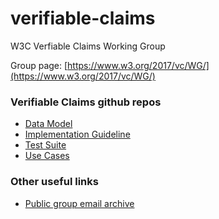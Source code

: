 # verifiable-claims
W3C Verfiable Claims Working Group

Group page: [https://www.w3.org/2017/vc/WG/](https://www.w3.org/2017/vc/WG/)

### Verifiable Claims github repos
* [Data Model](https://github.com/w3c/vc-data-model)
* [Implementation Guideline](https://github.com/w3c/vc-imp-guide)
* [Test Suite](https://github.com/w3c/vc-test-suite)
* [Use Cases](https://github.com/w3c/vc-use-cases)

### Other useful links
* [Public group email archive](https://lists.w3.org/Archives/Public/public-vc-wg/)
